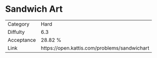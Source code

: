 # Sandwich Art

<table>
    <tr>
        <td>Category</td>
        <td>Hard</td>
    </tr>
    <tr>
        <td>Diffulty</td>
        <td>6.3</td>
    </tr>
    <tr>
        <td>Acceptance</td>
        <td>28.82 %</td>
    </tr>
    <tr>
        <td>Link</td>
        <td>https://open.kattis.com/problems/sandwichart</td>
    </tr>
</table>
